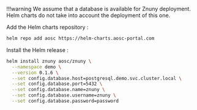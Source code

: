 !!!warning
    We assume that a database is available for Znuny deployment.
    Helm charts do not take into account the deployment of this one.

Add the Helm charts repository :

```bash
helm repo add aosc https://helm-charts.aosc-portal.com
```

Install the Helm release :

```bash
helm install znuny aosc/znuny \
  --namespace demo \
  --version 0.1.6 \
  --set config.database.host=postgresql.demo.svc.cluster.local \
  --set config.database.port=5432 \
  --set config.database.name=znuny \
  --set config.database.username=znuny \
  --set config.database.password=password
```


